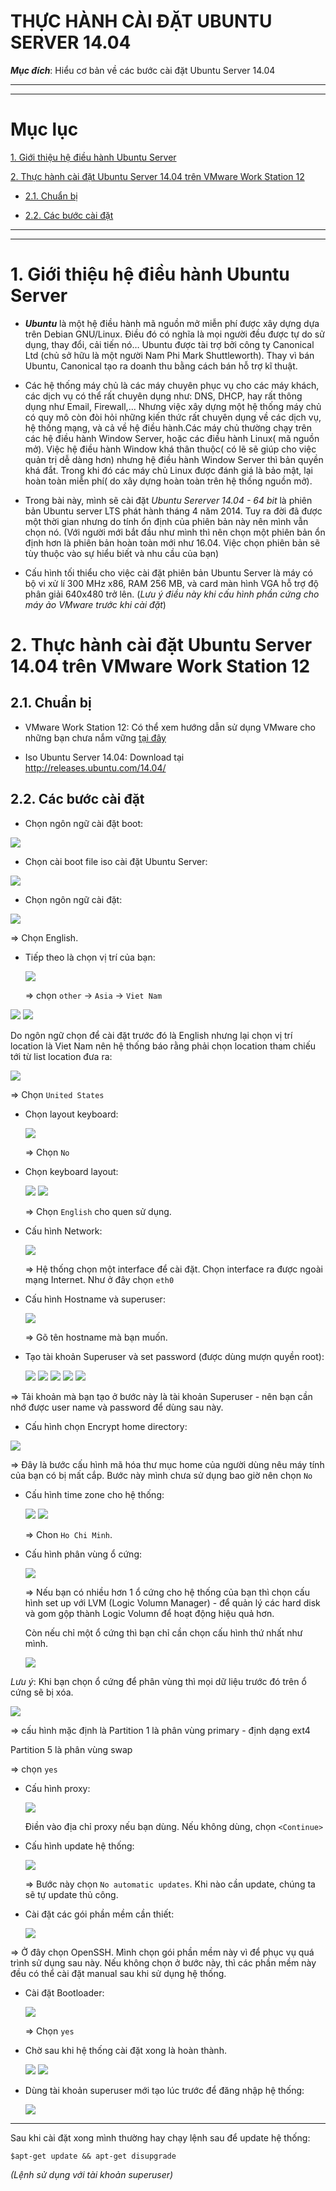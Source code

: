 # THỰC HÀNH CÀI ĐẶT UBUNTU SERVER 14.04

***Mục đích***: Hiểu cơ bản về các bước cài đặt Ubuntu Server 14.04

---
---

# Mục lục

[1. Giới thiệu hệ điều hành Ubuntu Server ](#1)

[2. Thực hành cài đặt Ubuntu Server 14.04 trên VMware Work Station 12](#2)

  - [2.1. Chuẩn bị](##2.1)
  
  - [2.2. Các bước cài đặt](##2.2)


---
---

  <a name=#1></a>
  # 1. Giới thiệu hệ điều hành Ubuntu Server

   - ***Ubuntu*** là một hệ điều hành mã nguồn mở miễn phí được xây dựng dựa trên Debian GNU/Linux. Điều đó có nghĩa là mọi người đều được tự do sử dụng, thay đổi, cải tiến nó… Ubuntu được tài trợ bởi công ty Canonical Ltd (chủ sở hữu là một người Nam Phi Mark Shuttleworth).  Thay vì bán Ubuntu, Canonical tạo ra doanh thu bằng cách bán hỗ trợ kĩ thuật.

   -  Các hệ thống máy chủ là các máy chuyên phục vụ cho các máy khách, các dịch vụ có thể rất chuyên dụng như: DNS, DHCP, hay rất thông dụng như Email, Firewall,… Nhưng việc xây dựng một hệ thống máy chủ có quy mô còn đòi hỏi những kiến thức rất chuyên dụng về các dịch vụ, hệ thống mạng, và cả về hệ điều hành.Các máy chủ thường chạy trên các hệ điều hành Window Server, hoặc các điều hành Linux( mã nguồn mở). Việc hệ điều hành Window khá thân thuộc( có lẽ sẽ giúp cho việc quản trị dễ dàng hơn) nhưng hệ điều hành Window Server thì bản quyền khá đắt. Trong khi đó các máy chủ Linux được đánh giá là bảo mật, lại hoàn toàn miễn phí( do xây dựng hoàn toàn trên hệ thống nguồn mở). 

   -  Trong bài này, mình sẽ cài đặt *Ubuntu Sererver 14.04 - 64 bit* là phiên bản Ubuntu server  LTS phát hành tháng 4 năm 2014. Tuy ra đời đã được một thời gian nhưng do tính ổn định của phiên bản này nên mình vẫn chọn nó. (Với người mới bắt đầu như mình thì nên chọn một phiên bản ổn định hơn là phiên bản hoàn toàn mới như 16.04. Việc chọn phiên bản sẽ tùy thuộc vào sự hiểu biết và nhu cầu của bạn)

   -  Cấu hình tối thiểu cho việc cài đặt phiên bản Ubuntu Server là máy có bộ vi xử lí 300 MHz x86, RAM 256 MB, và card màn hình VGA hỗ trợ độ phân giải 640x480 trở lên. (*Lưu ý điều này khi cấu hình phần cứng cho máy ảo VMware trước khi cài đặt*)

<a name=#2></a>
# 2. Thực hành cài đặt Ubuntu Server 14.04 trên VMware Work Station 12

<a name=##2.1></a>
## 2.1. Chuẩn bị
 - VMware Work Station 12: Có thể xem hướng dẫn sử dụng VMware cho những bạn chưa nắm vững [tại đây](https://github.com/hocchudong/vmware-workstation-network)
 
 - Iso Ubuntu Server 14.04: Download tại http://releases.ubuntu.com/14.04/ 

 <a name=##2.2></a>
 ## 2.2. Các bước cài đặt 

- Chọn ngôn ngữ cài đặt boot:

 <img src="https://github.com/ThanhTamPotter/thuctap012017/blob/master/TamNT/CaiDatUbuntuServer14.04/Pictures/1.png">

- Chọn cài boot file iso cài đặt Ubuntu Server: 

 <img src="https://github.com/ThanhTamPotter/thuctap012017/blob/master/TamNT/CaiDatUbuntuServer14.04/Pictures/2.png">

- Chọn ngôn ngữ cài đặt: 

 <img src="https://github.com/ThanhTamPotter/thuctap012017/blob/master/TamNT/CaiDatUbuntuServer14.04/Pictures/3.png">

  => Chọn English.

- Tiếp theo là chọn vị trí của bạn: 

   <img src="https://github.com/ThanhTamPotter/thuctap012017/blob/master/TamNT/CaiDatUbuntuServer14.04/Pictures/4.png">
    
    => chọn `other` -> `Asia` -> `Viet Nam`

 <img src="https://github.com/ThanhTamPotter/thuctap012017/blob/master/TamNT/CaiDatUbuntuServer14.04/Pictures/5.png">
     
 <img src="https://github.com/ThanhTamPotter/thuctap012017/blob/master/TamNT/CaiDatUbuntuServer14.04/Pictures/6.png">
  
  Do ngôn ngữ chọn để cài đặt trước đó là English nhưng lại chọn vị trí location là Viet Nam nên hệ thống báo rằng phải chọn location tham chiếu tới từ list location đưa ra: 

   <img src="https://github.com/ThanhTamPotter/thuctap012017/blob/master/TamNT/CaiDatUbuntuServer14.04/Pictures/7.png">

   => Chọn `United States`

- Chọn layout keyboard:

  <img src="https://github.com/ThanhTamPotter/thuctap012017/blob/master/TamNT/CaiDatUbuntuServer14.04/Pictures/8.png">

  => Chọn `No`
- Chọn keyboard layout: 

   <img src="https://github.com/ThanhTamPotter/thuctap012017/blob/master/TamNT/CaiDatUbuntuServer14.04/Pictures/9.png">

   <img src="https://github.com/ThanhTamPotter/thuctap012017/blob/master/TamNT/CaiDatUbuntuServer14.04/Pictures/10.png">

   => Chọn `English` cho quen sử dụng.

- Cấu hình Network:

   <img src="https://github.com/ThanhTamPotter/thuctap012017/blob/master/TamNT/CaiDatUbuntuServer14.04/Pictures/11.png">

   => Hệ thống chọn một interface để cài đặt. Chọn interface ra được ngoài mạng Internet. Như ở đây chọn `eth0`

- Cấu hình Hostname và superuser: 

   <img src="https://github.com/ThanhTamPotter/thuctap012017/blob/master/TamNT/CaiDatUbuntuServer14.04/Pictures/12.png">

   => Gõ tên hostname mà bạn muốn. 

- Tạo tài khoản Superuser và set password (được dùng mượn quyền root):

  <img src="https://github.com/ThanhTamPotter/thuctap012017/blob/master/TamNT/CaiDatUbuntuServer14.04/Pictures/13.png">
  
  <img src="https://github.com/ThanhTamPotter/thuctap012017/blob/master/TamNT/CaiDatUbuntuServer14.04/Pictures/14.png">

  <img src="https://github.com/ThanhTamPotter/thuctap012017/blob/master/TamNT/CaiDatUbuntuServer14.04/Pictures/15.png">

  <img src="https://github.com/ThanhTamPotter/thuctap012017/blob/master/TamNT/CaiDatUbuntuServer14.04/Pictures/16.png">

  <img src="https://github.com/ThanhTamPotter/thuctap012017/blob/master/TamNT/CaiDatUbuntuServer14.04/Pictures/17.png">

=> Tải khoản mà bạn tạo ở bước này là tài khoản Superuser - nên bạn cần nhớ được user name và password để dùng sau này. 

- Cấu hình chọn Encrypt home directory: 

 <img src="https://github.com/ThanhTamPotter/thuctap012017/blob/master/TamNT/CaiDatUbuntuServer14.04/Pictures/18.png">

 => Đây là bước cấu hình mã hóa thư mục home của người dùng nêu máy tính của bạn có bị mất cắp. Bước này mình chưa sử dụng bao giờ nên chọn `No`

- Cấu hình time zone cho hệ thống: 

  <img src="https://github.com/ThanhTamPotter/thuctap012017/blob/master/TamNT/CaiDatUbuntuServer14.04/Pictures/19.png">

   <img src="https://github.com/ThanhTamPotter/thuctap012017/blob/master/TamNT/CaiDatUbuntuServer14.04/Pictures/20.png">

   => Chon `Ho Chi Minh`.

- Cấu hình phân vùng ổ cứng: 

  <img src="https://github.com/ThanhTamPotter/thuctap012017/blob/master/TamNT/CaiDatUbuntuServer14.04/Pictures/21.png">

  => Nếu bạn có nhiều hơn 1 ổ cứng cho hệ thống của bạn thì chọn cấu hình set up với LVM (Logic Volumn Manager) - để quản lý các hard disk và gom gộp thành Logic Volumn để hoạt động hiệu quả hơn. 

     Còn nếu chỉ một ổ cứng thì bạn chỉ cần chọn cấu hình thứ nhất như mình. 
   
   <img src="https://github.com/ThanhTamPotter/thuctap012017/blob/master/TamNT/CaiDatUbuntuServer14.04/Pictures/22.png">

*Lưu ý*: Khi bạn chọn ổ cứng để phân vùng thì mọi dữ liệu trước đó trên ổ cứng sẽ bị xóa.

   <img src="https://github.com/ThanhTamPotter/thuctap012017/blob/master/TamNT/CaiDatUbuntuServer14.04/Pictures/23.png">
 
 => cấu hình mặc định là Partition 1 là phân vùng primary - định dạng ext4 
   
   Partition 5 là phân vùng swap 

   => chọn `yes`

- Cấu hình proxy: 

   <img src="https://github.com/ThanhTamPotter/thuctap012017/blob/master/TamNT/CaiDatUbuntuServer14.04/Pictures/24.png">

   Điền vào địa chỉ proxy nếu bạn dùng. Nếu không dùng, chọn `<Continue>`

- Cấu hình update hệ thống: 

   <img src="https://github.com/ThanhTamPotter/thuctap012017/blob/master/TamNT/CaiDatUbuntuServer14.04/Pictures/25.png">

   => Bước này chọn `No automatic updates`. Khi nào cần update, chúng ta sẽ tự update thủ công. 

- Cài đặt các gói phần mềm cần thiết: 

   <img src="https://github.com/ThanhTamPotter/thuctap012017/blob/master/TamNT/CaiDatUbuntuServer14.04/Pictures/31.png">

 => Ở đây chọn OpenSSH. Mình chọn gói phần mềm này vì để phục vụ quá trình sử dụng sau này. Nếu không chọn ở bước này, thì các phần mềm này đều có thể cài đặt manual sau khi sử dụng hệ thống. 
 
- Cài đặt Bootloader: 

   <img src="https://github.com/ThanhTamPotter/thuctap012017/blob/master/TamNT/CaiDatUbuntuServer14.04/Pictures/26.png">

   => Chọn `yes`

- Chờ sau khi hệ thống cài đặt xong là hoàn thành. 

   <img src="https://github.com/ThanhTamPotter/thuctap012017/blob/master/TamNT/CaiDatUbuntuServer14.04/Pictures/27.png">

   <img src="https://github.com/ThanhTamPotter/thuctap012017/blob/master/TamNT/CaiDatUbuntuServer14.04/Pictures/28.png">

- Dùng tài khoản superuser mới tạo lúc trước để đăng nhập hệ thống:

   <img src="https://github.com/ThanhTamPotter/thuctap012017/blob/master/TamNT/CaiDatUbuntuServer14.04/Pictures/29.png">

---

Sau khi cài đặt xong mình thường hay chạy lệnh sau để update hệ thống: 

`$apt-get update && apt-get disupgrade`
 
 *(Lệnh sử dụng với tài khoản superuser)*






























